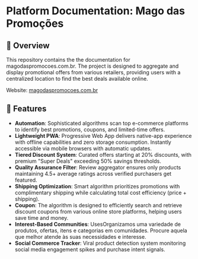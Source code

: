 
# Platform Documentation: Mago das Promoções

## 🔹 Overview

This repository contains the the documentation for magodaspromocoes.com.br. The project is designed to aggregate and display promotional offers from various retailers, providing users with a centralized location to find the best deals available online.

Website: [magodaspromocoes.com.br](https://www.magodaspromocoes.com.br)

## 🔹 Features
- **Automation**: Sophisticated algorithms scan top e-commerce platforms to identify best promotions, coupons, and limited-time offers.
- **Lightweight PWA**: Progressive Web App delivers native-app experience with offline capabilities and zero storage consumption. Instantly accessible via mobile browsers with automatic updates.
- **Tiered Discount System**: Curated offers starting at 20% discounts, with premium "Super Deals" exceeding 50% savings thresholds.
- **Quality Assurance Filter**: Review aggregator ensures only products maintaining 4.5+ average ratings across verified purchasers get featured.
- **Shipping Optimization**: Smart algorithm prioritizes promotions with complimentary shipping while calculating total cost efficiency (price + shipping).
- **Coupon**: The algorithm is designed to efficiently search and retrieve discount coupons from various online store platforms, helping users save time and money.
- **Interest-Based Communities**: UsesOrganizamos uma variedade de produtos, ofertas, itens e categorias em comunidades. Procure aquela que melhor atende às suas necessidades e interesse.
- **Social Commerce Tracker**: Viral product detection system monitoring social media engagement spikes and purchase intent signals.
